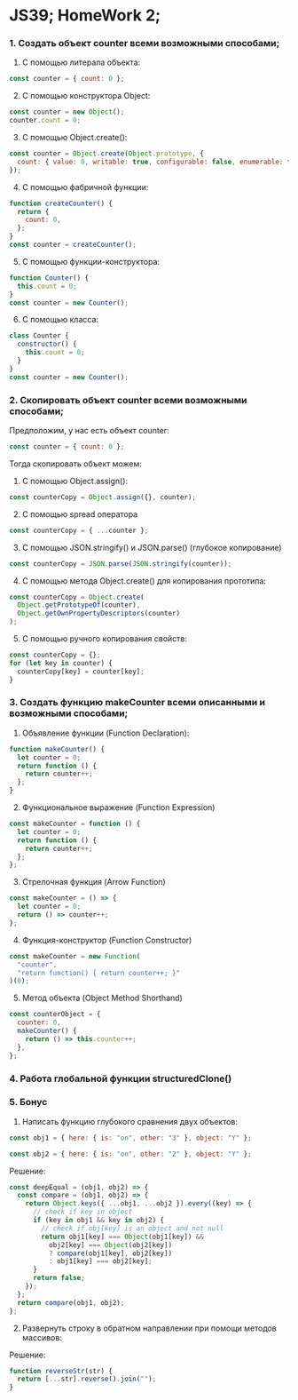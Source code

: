 # JS39; HomeWork 2;

### 1. Создать объект counter всеми возможными способами;

1. С помощью литерала объекта:

```js
const counter = { count: 0 };
```

2. С помощью конструктора Object:

```js
const counter = new Object();
counter.count = 0;
```

3. С помощью Object.create():

```js
const counter = Object.create(Object.prototype, {
  count: { value: 0, writable: true, configurable: false, enumerable: true },
});
```

4. С помощью фабричной функции:

```js
function createCounter() {
  return {
    count: 0,
  };
}
const counter = createCounter();
```

5. С помощью функции-конструктора:

```js
function Counter() {
  this.count = 0;
}
const counter = new Counter();
```

6. С помощью класса:

```js
class Counter {
  constructor() {
    this.count = 0;
  }
}
const counter = new Counter();
```

### 2. Скопировать объект counter всеми возможными способами;

Предположим, у нас есть объект counter:

```js
const counter = { count: 0 };
```

Тогда скопировать объект можем:

1. С помощью Object.assign():

```js
const counterCopy = Object.assign({}, counter);
```

2. С помощью spread оператора

```js
const counterCopy = { ...counter };
```

3. С помощью JSON.stringify() и JSON.parse() (глубокое копирование)

```js
const counterCopy = JSON.parse(JSON.stringify(counter));
```

4. С помощью метода Object.create() для копирования прототипа:

```js
const counterCopy = Object.create(
  Object.getPrototypeOf(counter),
  Object.getOwnPropertyDescriptors(counter)
);
```

5. С помощью ручного копирования свойств:

```js
const counterCopy = {};
for (let key in counter) {
  counterCopy[key] = counter[key];
}
```

### 3. Создать функцию makeCounter всеми описанными и возможными способами;

1. Объявление функции (Function Declaration):

```js
function makeCounter() {
  let counter = 0;
  return function () {
    return counter++;
  };
}
```

2. Функциональное выражение (Function Expression)

```js
const makeCounter = function () {
  let counter = 0;
  return function () {
    return counter++;
  };
};
```

3. Стрелочная функция (Arrow Function)

```js
const makeCounter = () => {
  let counter = 0;
  return () => counter++;
};
```

4. Функция-конструктор (Function Constructor)

```js
const makeCounter = new Function(
  "counter",
  "return function() { return counter++; }"
)(0);
```

5. Метод объекта (Object Method Shorthand)

```js
const counterObject = {
  counter: 0,
  makeCounter() {
    return () => this.counter++;
  },
};
```

### 4. Работа глобальной функции structuredClone()

### 5. Бонус

1. Написать функцию глубокого сравнения двух объектов:

```js
const obj1 = { here: { is: "on", other: "3" }, object: "Y" };

const obj2 = { here: { is: "on", other: "2" }, object: "Y" };
```

Решение:

```js
const deepEqual = (obj1, obj2) => {
  const compare = (obj1, obj2) => {
    return Object.keys({ ...obj1, ...obj2 }).every((key) => {
      // check if key in object
      if (key in obj1 && key in obj2) {
        // check if obj[key] is an object and not null
        return obj1[key] === Object(obj1[key]) &&
          obj2[key] === Object(obj2[key])
          ? compare(obj1[key], obj2[key])
          : obj1[key] === obj2[key];
      }
      return false;
    });
  };
  return compare(obj1, obj2);
};
```

2. Развернуть строку в обратном направлении при помощи методов массивов:

Решение:

```js
function reverseStr(str) {
  return [...str].reverse().join("");
}
```
